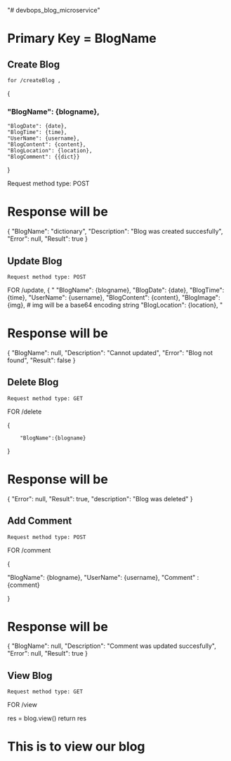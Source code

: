 "# devbops_blog_microservice" 

# Primary Key = BlogName

## Create Blog
    for /createBlog ,
 {   
### "BlogName": {blogname}, 
    "BlogDate": {date}, 
    "BlogTime": {time}, 
    "UserName": {username}, 
    "BlogContent": {content}, 
    "BlogLocation": {location}, 
    "BlogComment": {{dict}}
 }

Request method type: POST

 # Response will be

 {
    "BlogName": "dictionary",
    "Description": "Blog was created succesfully",
    "Error": null,
    "Result": true
}


## Update Blog
    Request method type: POST

 FOR /update,
 {
   " "BlogName": {blogname}, 
     "BlogDate": {date}, 
     "BlogTime": {time}, 
     "UserName": {username}, 
     "BlogContent": {content}, 
     "BlogImage": {img},  # img will be a base64 encoding string
     "BlogLocation": {location}, 
    "

# Response will be 

{
    "BlogName": null,
    "Description": "Cannot updated",
    "Error": "Blog not found",
    "Result": false
}

## Delete Blog
    Request method type: GET

FOR /delete

{

        "BlogName":{blogname}

}

# Response will be 

{
    "Error": null,
    "Result": true,
    "description": "Blog was deleted"
}

## Add Comment
    Request method type: POST

FOR /comment

{
 
 "BlogName": {blogname},
 "UserName": {username},
 "Comment" : {comment}

}

# Response will be

{
    "BlogName": null,
    "Description": "Comment was updated succesfully",
    "Error": null,
    "Result": true
}

## View Blog
    Request method type: GET

FOR /view

res = blog.view()
return res

# This is to view our blog
   

